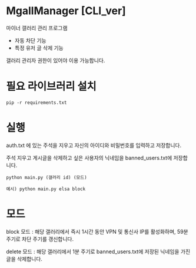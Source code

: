 # MgallManager [CLI_ver]

마이너 갤러리 관리 프로그램

-  자동 차단 기능
-  특정 유저 글 삭제 기능

갤러리 관리자 권한이 있어야 이용 가능합니다.


# 필요 라이브러리 설치
```
pip -r requirements.txt
```

# 실행

auth.txt 에 있는 주석을 지우고 자신의 아이디와 비밀번호를 입력하고 저장합니다.

주석 지우고 게시글을 삭제하고 싶은 사용자의 닉네임을 banned_users.txt에 저장합니다.

```
python main.py (갤러리 id) (모드)

예시) python main.py elsa block
```

# 모드

block 모드 : 해당 갤러리에서 즉시 1시간 동안 VPN 및 통신사 IP를 활성화하며, 59분 주기로 차단 주기를 갱신합니다.

delete 모드 : 해당 갤러리에서 1분 주기로 banned_users.txt에 저장된 닉네임을 가진 글을 삭제합니다.
